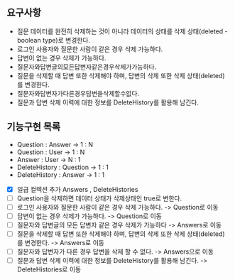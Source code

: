 ## 요구사항 
- 질문 데이터를 완전히 삭제하는 것이 아니라 데이터의 상태를 삭제 상태(deleted - boolean type)로 변경한다.
- 로그인 사용자와 질문한 사람이 같은 경우 삭제 가능하다.
- 답변이 없는 경우 삭제가 가능하다.
- 질문자와답변글의모든답변자같은경우삭제가가능하다.
- 질문을 삭제할 때 답변 또한 삭제해야 하며, 답변의 삭제 또한 삭제 상태(deleted)를 변경한다.
- 질문자와답변자가다른경우답변을삭제할수없다.
- 질문과 답변 삭제 이력에 대한 정보를 DeleteHistory를 활용해 남긴다.

## 기능구현 목록
- Question : Answer  -> 1 : N
- Question : User -> 1 : N
- Answer : User -> N : 1
- DeleteHistory : Question -> 1 : 1 
- DeleteHistory : Answer -> 1 : 1

- [X] 일급 컬렉션 추가 Answers , DeleteHistories
- [ ] Question을 삭제하면 데이터 상태가 삭제상태인 true로 변한다.
- [ ] 로그인 사용자와 질문한 사람이 같은 경우 삭제 가능하다. -> Question로 이동
- [ ] 답변이 없는 경우 삭제가 가능하다. -> Question로 이동 
- [ ] 질문자와 답변글의 모든 답변자 같은 경우 삭제가 가능하다 -> Answers로 이동 
- [ ] 질문을 삭제할 때 답변 또한 삭제해야 하며, 답변의 삭제 또한 삭제 상태(deleted)를 변경한다. -> Answers로 이동
- [ ] 질문자와 답변자가 다른 경우 답변을 삭제 할 수 없다. -> Answers으로 이동
- [ ] 질문과 답변 삭제 이력에 대한 정보를 DeleteHistory를 활용해 남긴다. -> DeleteHistories로 이동 

